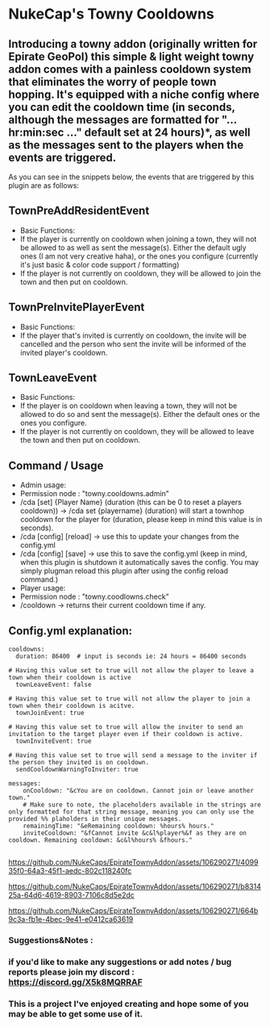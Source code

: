 # NukeCap's Towny Cooldowns

## Introducing a towny addon (originally written for Epirate GeoPol) this simple & light weight towny addon comes with a painless cooldown system that eliminates the worry of people town hopping. It's equipped with a niche config where you can edit the cooldown time (in seconds, although the messages are formatted for **"... hr:min:sec ..."** default set at 24 hours)*,  as well as the messages sent to the players when the events are triggered. 

As you can see in the snippets below, the events that are triggered by this plugin are as follows: 

## TownPreAddResidentEvent
* Basic Functions:
 * If the player is currently on cooldown when joining a town, they will not be allowed to as well as sent the message(s). Either the default ugly ones (I am not very creative haha), or the ones you configure  (currently it's just basic & color code support / formatting)
 * If the player is not currently on cooldown, they will be allowed to join the town and then put on cooldown.


## TownPreInvitePlayerEvent
* Basic Functions:
 * If the player that's invited is currently on cooldown, the invite will be cancelled and the person who sent the invite will be informed of the invited player's cooldown.


## TownLeaveEvent
* Basic Functions:
 * If the player is on cooldown when leaving a town, they will not be allowed to do so and sent the message(s). Either the default ones or the ones you configure.
 * If the player is not currently on cooldown, they will be allowed to leave the town and then put on cooldown.

## Command / Usage
* Admin usage:
 * Permission node : "towny.cooldowns.admin"
 * /cda [set] {Player Name} (duration (this can be 0 to reset a players cooldown)) -> /cda set {playername} (duration) will start a townhop cooldown for the player for (duration, please keep in mind this value is in seconds).
 * /cda [config] [reload] -> use this to update your changes from the config.yml
 * /cda [config] [save] -> use this to save the config.yml (keep in mind, when this plugin is shutdown it automatically saves the config. You may simply plugman reload this plugin after using the config reload command.)
* Player usage:
 * Permission node : "towny.coodlowns.check"
 * /cooldown -> returns their current cooldown time if any.

## Config.yml explanation:
```
cooldowns:
  duration: 86400  # input is seconds ie: 24 hours = 86400 seconds
  
# Having this value set to true will not allow the player to leave a town when their cooldown is active
  townLeaveEvent: false 

# Having this value set to true will not allow the player to join a town when their cooldown is acitve.
  townJoinEvent: true 

# Having this value set to true will allow the inviter to send an invitation to the target player even if their cooldown is active.
  townInviteEvent: true 

# Having this value set to true will send a message to the inviter if the person they invited is on cooldown.
  sendCooldownWarningToInviter: true

messages:
    onCooldown: "&cYou are on cooldown. Cannot join or leave another town."
    # Make sure to note, the placeholders available in the strings are only formatted for that string message, meaning you can only use the provided %% plaholders in their unique messages.
    remainingTime: "&eRemaining cooldown: %hours% hours."
    inviteCooldown: "&fCannot invite &c&l%player%&f as they are on cooldown. Remaining cooldown: &c&l%hours% &fhours."
  
```


https://github.com/NukeCaps/EpirateTownyAddon/assets/106290271/409935f0-64a3-45f1-aedc-802c118240fc


https://github.com/NukeCaps/EpirateTownyAddon/assets/106290271/b831425a-64d6-4619-8903-7106c8d5e2dc


https://github.com/NukeCaps/EpirateTownyAddon/assets/106290271/664b9c3a-fb1e-4bec-9e41-e0412ca63619


### Suggestions&Notes : 
### if you'd like to make any suggestions or add notes / bug reports please join my discord : https://discord.gg/X5k8MQRRAF
### This is a project I've enjoyed creating and hope some of you may be able to get some use of it.
